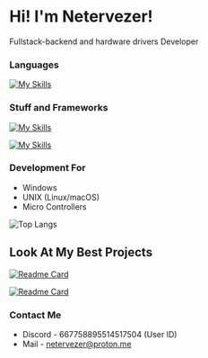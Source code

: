 # Hi! I'm Netervezer!
Fullstack-backend and hardware drivers Developer
### Languages
[![My Skills](https://skillicons.dev/icons?i=js,ts,go,html,css,c,cpp,python,bash,md)](https://skillicons.dev)
### Stuff and Frameworks
[![My Skills](https://skillicons.dev/icons?i=sqlite,git,gitlab,github,obsidian,visualstudio,vscode,neovim,pycharm,nodejs)](https://skillicons.dev)

[![My Skills](https://skillicons.dev/icons?i=qt,mysql)](https://skillicons.dev)
### Development For
+ Windows
+ UNIX (Linux/macOS)
+ Micro Controllers

![Top Langs](https://github-readme-stats.vercel.app/api/top-langs/?username=0netervezer0&layout=compact&theme=dracula)

## Look At My Best Projects

[![Readme Card](https://github-readme-stats.vercel.app/api/pin/?username=0netervezer0&repo=Omega-DPI-Bypass&theme=dracula&description_lines_count=1)](https://github.com/0netervezer0/Omega-DPI-Bypass)

[![Readme Card](https://github-readme-stats.vercel.app/api/pin/?username=0netervezer0&repo=Lupi-Zsh-Addons&theme=dracula)](https://github.com/0netervezer0/Lupi-Zsh-Addons)
### Contact Me
+ Discord - 667758895514517504 (User ID)
+ Mail - netervezer@proton.me
